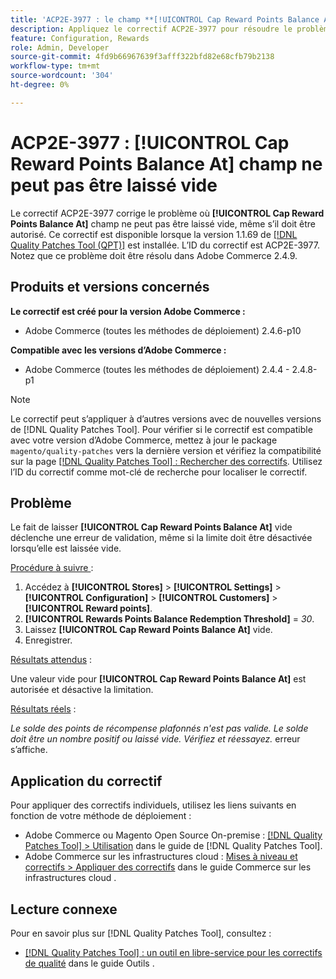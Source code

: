 ```yaml
---
title: 'ACP2E-3977 : le champ **[!UICONTROL Cap Reward Points Balance At]** ne peut pas être laissé vide'
description: Appliquez le correctif ACP2E-3977 pour résoudre le problème d’Adobe Commerce en raison duquel le champ **[!UICONTROL Cap Reward Points Balance At]** ne pouvait pas être laissé vide lorsque le champ **[!UICONTROL Rewards Points Balance Redemption Threshold]** était défini, ce qui provoquait une erreur de validation.
feature: Configuration, Rewards
role: Admin, Developer
source-git-commit: 4fd9b66967639f3afff322bfd82e68cfb79b2138
workflow-type: tm+mt
source-wordcount: '304'
ht-degree: 0%

---
```



# ACP2E-3977 : **[!UICONTROL Cap Reward Points Balance At]** champ ne peut pas être laissé vide

Le correctif ACP2E-3977 corrige le problème où **[!UICONTROL Cap Reward Points Balance At]** champ ne peut pas être laissé vide, même s’il doit être autorisé. Ce correctif est disponible lorsque la version 1.1.69 de [[!DNL Quality Patches Tool (QPT)]](/help/tools/quality-patches-tool/quality-patches-tool-to-self-serve-quality-patches.md) est installée. L’ID du correctif est ACP2E-3977. Notez que ce problème doit être résolu dans Adobe Commerce 2.4.9.

## Produits et versions concernés

**Le correctif est créé pour la version Adobe Commerce :**

* Adobe Commerce (toutes les méthodes de déploiement) 2.4.6-p10

**Compatible avec les versions d’Adobe Commerce :**

* Adobe Commerce (toutes les méthodes de déploiement) 2.4.4 - 2.4.8-p1

>[!NOTE]
>
>Le correctif peut s’appliquer à d’autres versions avec de nouvelles versions de [!DNL Quality Patches Tool]. Pour vérifier si le correctif est compatible avec votre version d’Adobe Commerce, mettez à jour le package `magento/quality-patches` vers la dernière version et vérifiez la compatibilité sur la page [[!DNL Quality Patches Tool] : Rechercher des correctifs](https://experienceleague.adobe.com/tools/commerce-quality-patches/index.html). Utilisez l’ID du correctif comme mot-clé de recherche pour localiser le correctif.

## Problème

Le fait de laisser **[!UICONTROL Cap Reward Points Balance At]** vide déclenche une erreur de validation, même si la limite doit être désactivée lorsqu’elle est laissée vide.

<u>Procédure à suivre </u> :

1. Accédez à **[!UICONTROL Stores]** > **[!UICONTROL Settings]** > **[!UICONTROL Configuration]** > **[!UICONTROL Customers]** > **[!UICONTROL Reward points]**.
1. **[!UICONTROL Rewards Points Balance Redemption Threshold]** = *30*.
1. Laissez **[!UICONTROL Cap Reward Points Balance At]** vide.
1. Enregistrer.

<u>Résultats attendus</u> :

Une valeur vide pour **[!UICONTROL Cap Reward Points Balance At]** est autorisée et désactive la limitation.

<u>Résultats réels</u> :

*Le solde des points de récompense plafonnés n&#39;est pas valide. Le solde doit être un nombre positif ou laissé vide. Vérifiez et réessayez.* erreur s’affiche.

## Application du correctif

Pour appliquer des correctifs individuels, utilisez les liens suivants en fonction de votre méthode de déploiement :

* Adobe Commerce ou Magento Open Source On-premise : [[!DNL Quality Patches Tool] > Utilisation](/help/tools/quality-patches-tool/usage.md) dans le guide de [!DNL Quality Patches Tool].
* Adobe Commerce sur les infrastructures cloud : [Mises à niveau et correctifs > Appliquer des correctifs](https://experienceleague.adobe.com/docs/commerce-cloud-service/user-guide/develop/upgrade/apply-patches.html) dans le guide Commerce sur les infrastructures cloud .

## Lecture connexe

Pour en savoir plus sur [!DNL Quality Patches Tool], consultez :

* [[!DNL Quality Patches Tool] : un outil en libre-service pour les correctifs de qualité](/help/tools/quality-patches-tool/quality-patches-tool-to-self-serve-quality-patches.md) dans le guide Outils .
